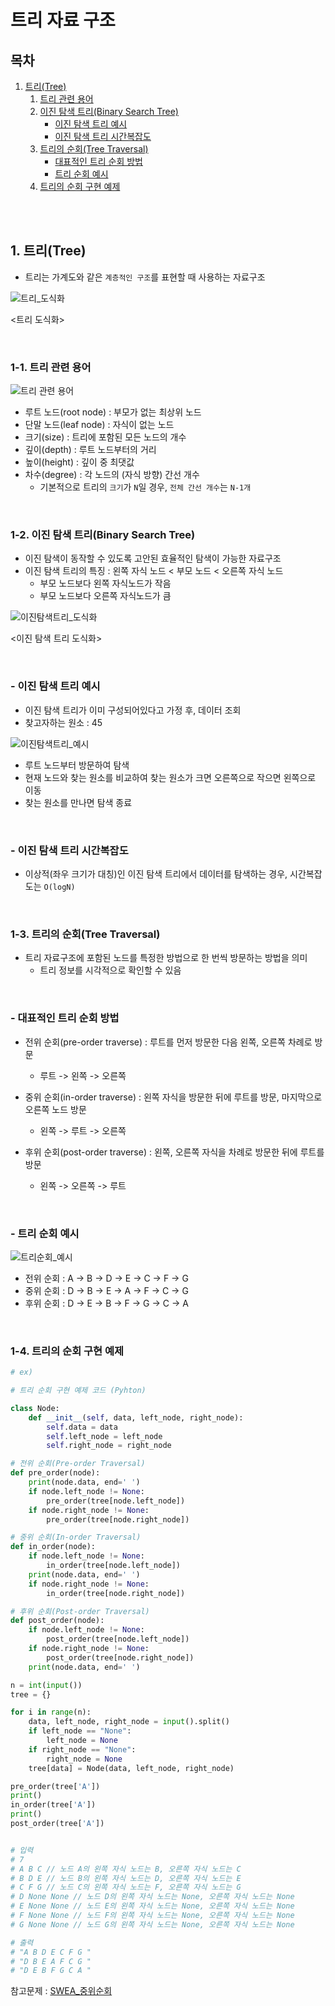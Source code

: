 # 트리 자료 구조

## 목차

1. [트리(Tree)](#1-트리tree)
    1. [트리 관련 용어](#1-1-트리-관련-용어)
    2. [이진 탐색 트리(Binary Search Tree)](#1-2-이진-탐색-트리binary-search-tree)
        - [이진 탐색 트리 예시](#이진-탐색-트리-예시)
        - [이진 탐색 트리 시간복잡도](#이진-탐색-트리-시간복잡도)
    3. [트리의 순회(Tree Traversal)](#1-3-트리의-순회tree-traversal)
        - [대표적인 트리 순회 방법](#대표적인-트리-순회-방법)
        - [트리 순회 예시](#트리-순회-예시)
    4. [트리의 순회 구현 예제](#1-4-트리의-순회-구현-예제)

<br>
<br>

## 1. 트리(Tree)

-   트리는 가계도와 같은 `계층적인 구조`를 표현할 때 사용하는 자료구조

![트리_도식화](../assets/img/algorithm_tree.png)

<트리 도식화>

<br>

### 1-1. 트리 관련 용어

![트리 관련 용어](../assets/img/algorithm_tree_naming.png)

-   루트 노드(root node) : 부모가 없는 최상위 노드
-   단말 노드(leaf node) : 자식이 없는 노드
-   크기(size) : 트리에 포함된 모든 노드의 개수
-   깊이(depth) : 루트 노드부터의 거리
-   높이(height) : 깊이 중 최댓값
-   차수(degree) : 각 노드의 (자식 방향) 간선 개수
    -   기본적으로 트리의 `크기`가 `N`일 경우, `전체 간선 개수`는 `N-1개`

<br>

### 1-2. 이진 탐색 트리(Binary Search Tree)

-   이진 탐색이 동작할 수 있도록 고안된 효율적인 탐색이 가능한 자료구조
-   이진 탐색 트리의 특징 : 왼쪽 자식 노드 < 부모 노드 < 오른쪽 자식 노드
    -   부모 노드보다 왼쪽 자식노드가 작음
    -   부모 노드보다 오른쪽 자식노드가 큼

![이진탐색트리_도식화](../assets/img/algorithm_tree_binary_search_tree.png)

<이진 탐색 트리 도식화>

<br>

### - 이진 탐색 트리 예시

-   이진 탐색 트리가 이미 구성되어있다고 가정 후, 데이터 조회
-   찾고자하는 원소 : 45

![이진탐색트리_예시](../assets/img/algorithm_tree_binary_search_tree_example.png)

-   루트 노드부터 방문하여 탐색
-   현재 노드와 찾는 원소를 비교하여 찾는 원소가 크면 오른쪽으로 작으면 왼쪽으로 이동
-   찾는 원소를 만나면 탐색 종료

<br>

### - 이진 탐색 트리 시간복잡도

-   이상적(좌우 크기가 대칭)인 이진 탐색 트리에서 데이터를 탐색하는 경우, 시간복잡도는 `O(logN)`

<br>

### 1-3. 트리의 순회(Tree Traversal)

-   트리 자료구조에 포함된 노드를 특정한 방법으로 한 번씩 방문하는 방법을 의미
    -   트리 정보를 시각적으로 확인할 수 있음

<br>

### - 대표적인 트리 순회 방법

-   전위 순회(pre-order traverse) : 루트를 먼저 방문한 다음 왼쪽, 오른쪽 차례로 방문

    -   루트 -> 왼쪽 -> 오른쪽

-   중위 순회(in-order traverse) : 왼쪽 자식을 방문한 뒤에 루트를 방문, 마지막으로 오른쪽 노드 방문

    -   왼쪽 -> 루트 -> 오른쪽

-   후위 순회(post-order traverse) : 왼쪽, 오른쪽 자식을 차례로 방문한 뒤에 루트를 방문
    -   왼쪽 -> 오른쪽 -> 루트

<br>

### - 트리 순회 예시

![트리순회_예시](../assets/img/algorithm_tree_traversal.png)

-   전위 순회 : A -> B -> D -> E -> C -> F -> G
-   중위 순회 : D -> B -> E -> A -> F -> C -> G
-   후위 순회 : D -> E -> B -> F -> G -> C -> A

<br>

### 1-4. 트리의 순회 구현 예제

```python
# ex)

# 트리 순회 구현 예제 코드 (Pyhton)

class Node:
    def __init__(self, data, left_node, right_node):
        self.data = data
        self.left_node = left_node
        self.right_node = right_node

# 전위 순회(Pre-order Traversal)
def pre_order(node):
    print(node.data, end=' ')
    if node.left_node != None:
        pre_order(tree[node.left_node])
    if node.right_node != None:
        pre_order(tree[node.right_node])

# 중위 순회(In-order Traversal)
def in_order(node):
    if node.left_node != None:
        in_order(tree[node.left_node])
    print(node.data, end=' ')
    if node.right_node != None:
        in_order(tree[node.right_node])

# 후위 순회(Post-order Traversal)
def post_order(node):
    if node.left_node != None:
        post_order(tree[node.left_node])
    if node.right_node != None:
        post_order(tree[node.right_node])
    print(node.data, end=' ')

n = int(input())
tree = {}

for i in range(n):
    data, left_node, right_node = input().split()
    if left_node == "None":
        left_node = None
    if right_node == "None":
        right_node = None
    tree[data] = Node(data, left_node, right_node)

pre_order(tree['A'])
print()
in_order(tree['A'])
print()
post_order(tree['A'])


# 입력
# 7
# A B C // 노드 A의 왼쪽 자식 노드는 B, 오른쪽 자식 노드는 C
# B D E // 노드 B의 왼쪽 자식 노드는 D, 오른쪽 자식 노드는 E
# C F G // 노드 C의 왼쪽 자식 노드는 F, 오른쪽 자식 노드는 G
# D None None // 노드 D의 왼쪽 자식 노드는 None, 오른쪽 자식 노드는 None
# E None None // 노드 E의 왼쪽 자식 노드는 None, 오른쪽 자식 노드는 None
# F None None // 노드 F의 왼쪽 자식 노드는 None, 오른쪽 자식 노드는 None
# G None None // 노드 G의 왼쪽 자식 노드는 None, 오른쪽 자식 노드는 None

# 출력
# "A B D E C F G "
# "D B E A F C G "
# "D E B F G C A "
```

참고문제 : [SWEA\_중위순회](https://swexpertacademy.com/main/code/problem/problemDetail.do?contestProbId=AV140YnqAIECFAYD&categoryId=AV140YnqAIECFAYD&categoryType=CODE&problemTitle=1231&orderBy=FIRST_REG_DATETIME&selectCodeLang=ALL&select-1=&pageSize=10&pageIndex=1)
